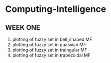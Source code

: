 # Computing-Intelligence
## WEEK ONE
1. plotting of fuzzy set in bell_shaped MF
2. plotting of fuzzy set in guassian MF
3. plotting of fuzzy set in traingular MF
4. plotting of fuzzy set in trapezoidal MF
